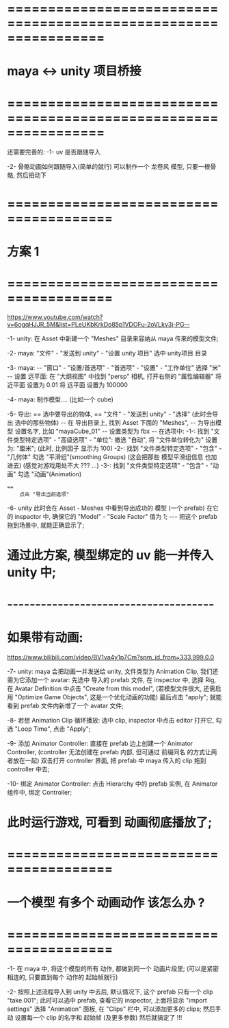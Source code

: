 # ================================================================ #
#                      maya <-> unity 项目桥接
# ================================================================ #


还需要完善的:
-1-
    uv 是否跟随导入

-2-
    骨骼动画如何跟随导入(简单的就行)
    可以制作一个 龙卷风 模型, 只要一根骨骼, 然后扭动下 


# ======================================= #
#               方案 1
# ======================================= #
https://www.youtube.com/watch?v=6ogqHJJR_5M&list=PLeUKbKrkDo85p1VDOFu-2oVLkv3j-PG--

-1-
    unity:
    在 Asset 中新建一个 "Meshes" 目录来容纳从 maya 传来的模型文件;

-2-
    maya:
    "文件" - "发送到 unity" - "设置 unity 项目"
    选中 unity项目 目录

-3-
    maya:
    --
        "窗口" - "设置/首选项" - "首选项" - "设置" - "工作单位"
        选择 "米"
    --
        设置 远平面:
        在 "大纲视图" 中找到 "persp" 相机, 打开右侧的 "属性编辑器"
        将 近平面 设置为 0.01
        将 远平面 设置为 100000

-4-
    maya:
    制作模型....
    (比如一个 cube)

-5-
    导出:
    ==
        选中要导出的物体,
    ==
        "文件" - "发送到 unity" - "选择" (此时会导出 选中的那些物体)
        --
            在 导出目录上, 找到 Asset 下面的 "Meshes", 
        --
            为导出模型 设置名字, 比如 "mayaCube_01"
        --
            设置类型为 fbx
        --
            在选项中:
            -1-:
                找到 "文件类型特定选项" - "高级选项" - "单位":
                撤选 "自动", 将 "文件单位转化为" 设置为: "厘米";
                (此时, 比例因子 显示为 100)
            -2-:
                找到 "文件类型特定选项" - "包含" - "几何体"
                勾选 "平滑组"(smoothing Groups)
                (这会把那些 模型平滑组信息 也加进去)
                (感觉对游戏用处不大 ??? ...)
            -3-:
                找到 "文件类型特定选项" - "包含" - "动画"
                勾选 "动画"(Animation)

        
    ==
        点击 "导出当前选项"

-6-
    unity
    此时会在 Asset - Meshes 中看到导出成功的 模型 (一个 prefab)
    在它的 inspactor 中, 确保它的 "Model" - "Scale Factor" 值为 1;
    ---
    把这个 prefab 拖到场景中, 就能正确显示了;

    
# 通过此方案, 模型绑定的 uv 能一并传入 unity 中;



# ------------------------------------- #
# 如果带有动画:
https://www.bilibili.com/video/BV1va4y1p7Cm?spm_id_from=333.999.0.0

-7-
    unity:
    maya 会把动画一并发送给 unity, 文件类型为 Animation Clip,
    我们还需为它添加一个 avatar:
        先选中 导入的 prefab 文件, 在 inspector 中, 选择 Rig,
        在 Avatar Definition 中点击 "Create from this model",
        (若模型文件很大, 还需启用 "Optimize Game Objects", 这是一个优化动画的功能)
        最后点击 "apply";
    就能看到 prefab 文件内新增了一个 avatar 文件;

-8-
    若想 Animation Clip 循环播放:
    选中 clip, inspector 中点击 editor 打开它, 勾选 "Loop Time", 点击 "Apply";

-9-
    添加 Animator Controller:
        直接在 prefab 边上创建一个 Animator Controller,
        (controller 无法创建在 prefab 内部, 但可通过 前缀同名 的方式让两者放在一起)
    双击打开 controller 界面, 把 prefab 中 maya 传入的 clip 拖到 controller 中去;

-10-
    绑定 Animator Controller:
    点击 Hierarchy 中的 prefab 实例, 
    在 Animator 组件中, 绑定 Controller;


# 此时运行游戏, 可看到 动画彻底播放了;
    


# ======================================= #
#    一个模型 有多个 动画动作 该怎么办 ?
# ======================================= #
-1-
    在 maya 中, 将这个模型的所有 动作, 都做到同一个 动画片段里;
    (可以是紧密相连的, 只要直到每个 动作的 起始帧就行)

-2-
    按照上述流程导入到 unity 中去后, 默认情况下, 这个 prefab 只有一个 clip "take 001";
    此时可以选中 prefab, 查看它的 inspector, 上面将显示 "import settings"
    选择 "Animation" 面板, 在 "Clips" 栏中, 可以添加更多的 clips;
    然后手动 设置每一个 clip 的名字和 起始帧 (及更多参数)
    然后就搞定了 !!!

















